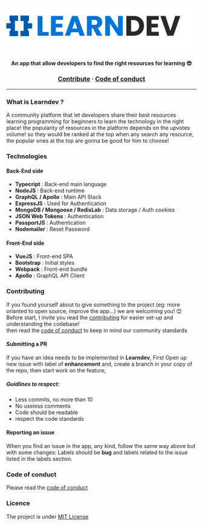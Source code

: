 <br>
<br>
<br>
<p align="center">
  <img src="https://github.com/mouadTaoussi/learndev/blob/main/mercury/src/assets/LogoReadme.svg"/>
</p>

<h4 align="center">
	<strong>An app that allow developers to find the right resources for learning 😎</strong>
</h4>

<h3 align="center">
  <a href="https://github.com/mouadTaoussi/learndev/blob/main/CONTRIBUTING.md">Contribute</a>
  <span> · </span>
  <a href="https://github.com/mouadTaoussi/learndev/blob/main/CODE_OF_CONDUCT.md">Code of conduct</a>
</h3>

---

### What is Learndev ?
A community platform that let developers share their best resources learning programming for beginners to learn the technology in the right place!
the popularity of resources in the platform depends on the upvotes volume! so they would be ranked at the top when any search any resource, the popular ones at the top are gonna be good for him to choose!

### Technologies
#### Back-End side
- **Typecript** : Back-end main language
- **NodeJS** : Back-end runtime
- **GraphQL / Apollo** : Main API Stack
- **ExpressJS** : Used for Authentication
- **MongoDB / Mongoose / RedisLab** : Data storage / Auth cookies
- **JSON Web Tokens** : Authentication
- **PassportJS** : Authentication
- **Nodemailer** : Reset Password

#### Front-End side
- **VueJS** : Front-end SPA
- **Bootstrap** : Initial styles
- **Webpack** : Front-end bundle
- **Apollo** : GraphQL API Client

### Contributing
If you found yourself about to give something to the project (eg: more orianted to open source, improve the app...) we are welcoming you! 😊<br />
Before start, I invite you read the [contributing](https://github.com/mouadTaoussi/learndev/blob/main/CONTRIBUTING.md) for easier set-up and understanding the codebase!<br />
then read the [code of conduct](https://github.com/mouadTaoussi/learndev/blob/main/CODE_OF_CONDUCT.md) to keep in mind our community standards
#### Submitting a PR
If you have an idea needs to be implemented in **Learndev**, First Open up new issue with label of **enhancement** and, create a branch in your copy of the repo, then start work on the feature,

##### Guidlines to respect:
- Less commits, no more than 10
- No useless comments
- Code should be readable
- respect the code standards

#### Reporting an issue
When you find an issue in the app, any kind, follow the same way above but with some changes:
Labels should be **bug** and labels related to the issue listed in the labels section. 

### Code of conduct 
Please read the [code of conduct](https://github.com/mouadTaoussi/learndev/blob/main/CODE_OF_CONDUCT.md)

### Licence
The project is under [MIT License](https://github.com/mouadTaoussi/learndev/blob/main/LICENSE)
